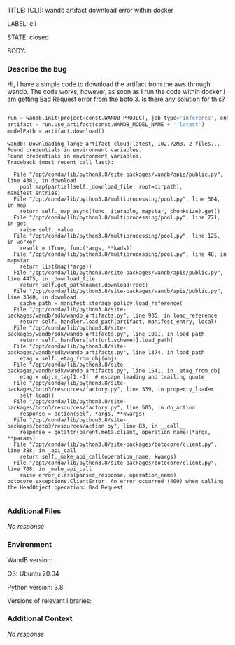TITLE:
[CLI]: wandb artifact download error within docker

LABEL:
cli

STATE:
closed

BODY:
### Describe the bug

<!--- Description of the issue below  -->
Hi,
I have a simple code to download the artifact from the aws through wandb. The code works, however, as soon as I run the code within docker I am getting Bad Request error from the boto.3. Is there any solution for this?

<!--- A minimal code snippet between the quotes below  -->
```python

run = wandb.init(project=const.WANDB_PROJECT, job_type='inference', entity=const.WANDB_ENTITY)
artifact = run.use_artifact(const.WANDB_MODEL_NAME + ':latest')
modelPath = artifact.download()

```

<!--- A full traceback of the exception in the quotes below -->
```shell
wandb: Downloading large artifact cloud:latest, 102.72MB. 2 files... Found credentials in environment variables.
Found credentials in environment variables.
Traceback (most recent call last):
  
  File "/opt/conda/lib/python3.8/site-packages/wandb/apis/public.py", line 4381, in download
    pool.map(partial(self._download_file, root=dirpath), manifest.entries)
  File "/opt/conda/lib/python3.8/multiprocessing/pool.py", line 364, in map
    return self._map_async(func, iterable, mapstar, chunksize).get()
  File "/opt/conda/lib/python3.8/multiprocessing/pool.py", line 771, in get
    raise self._value
  File "/opt/conda/lib/python3.8/multiprocessing/pool.py", line 125, in worker
    result = (True, func(*args, **kwds))
  File "/opt/conda/lib/python3.8/multiprocessing/pool.py", line 48, in mapstar
    return list(map(*args))
  File "/opt/conda/lib/python3.8/site-packages/wandb/apis/public.py", line 4475, in _download_file
    return self.get_path(name).download(root)
  File "/opt/conda/lib/python3.8/site-packages/wandb/apis/public.py", line 3840, in download
    cache_path = manifest.storage_policy.load_reference(
  File "/opt/conda/lib/python3.8/site-packages/wandb/sdk/wandb_artifacts.py", line 935, in load_reference
    return self._handler.load_path(artifact, manifest_entry, local)
  File "/opt/conda/lib/python3.8/site-packages/wandb/sdk/wandb_artifacts.py", line 1091, in load_path
    return self._handlers[str(url.scheme)].load_path(
  File "/opt/conda/lib/python3.8/site-packages/wandb/sdk/wandb_artifacts.py", line 1374, in load_path
    etag = self._etag_from_obj(obj)
  File "/opt/conda/lib/python3.8/site-packages/wandb/sdk/wandb_artifacts.py", line 1541, in _etag_from_obj
    etag = obj.e_tag[1:-1]  # escape leading and trailing quote
  File "/opt/conda/lib/python3.8/site-packages/boto3/resources/factory.py", line 339, in property_loader
    self.load()
  File "/opt/conda/lib/python3.8/site-packages/boto3/resources/factory.py", line 505, in do_action
    response = action(self, *args, **kwargs)
  File "/opt/conda/lib/python3.8/site-packages/boto3/resources/action.py", line 83, in __call__
    response = getattr(parent.meta.client, operation_name)(*args, **params)
  File "/opt/conda/lib/python3.8/site-packages/botocore/client.py", line 388, in _api_call
    return self._make_api_call(operation_name, kwargs)
  File "/opt/conda/lib/python3.8/site-packages/botocore/client.py", line 708, in _make_api_call
    raise error_class(parsed_response, operation_name)
botocore.exceptions.ClientError: An error occurred (400) when calling the HeadObject operation: Bad Request


```


### Additional Files

_No response_

### Environment

WandB version:

OS: Ubuntu 20.04

Python version: 3.8

Versions of relevant libraries: 


### Additional Context

_No response_

